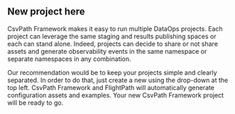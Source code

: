 ## New project here

CsvPath Framework makes it easy to run multiple DataOps projects. Each project can leverage the same staging and results publishing spaces or each can stand alone. Indeed, projects can decide to share or not share assets and generate observability events in the same namespace or separate namespaces in any combination.

Our recommendation would be to keep your projects simple and clearly separated. In order to do that, just create a new using the drop-down at the top left. CsvPath Framework and FlightPath will automatically generate configuration assets and examples. Your new CsvPath Framework project will be ready to go.


